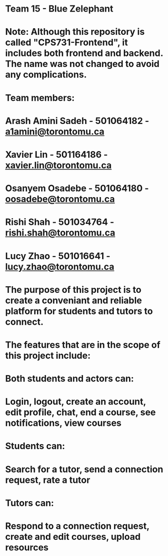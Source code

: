 # Team 15 - Blue Zelephant
# Note: Although this repository is called "CPS731-Frontend", it includes both frontend and backend. The name was not changed to avoid any complications. 

# Team members: 
#   Arash Amini Sadeh - 501064182 - a1amini@torontomu.ca
#   Xavier Lin - 501164186 - xavier.lin@torontomu.ca
#   Osanyem Osadebe - 501064180 - oosadebe@torontomu.ca
#   Rishi Shah - 501034764 - rishi.shah@torontomu.ca
#   Lucy Zhao - 501016641 - lucy.zhao@torontomu.ca 

# The purpose of this project is to create a conveniant and reliable platform for students and tutors to connect.  

# The features that are in the scope of this project include: 
# Both students and actors can: 
#   Login, logout, create an account, edit profile, chat, end a course, see notifications, view courses 
# Students can: 
#   Search for a tutor, send a connection request, rate a tutor
# Tutors can: 
#   Respond to a connection request, create and edit courses, upload resources